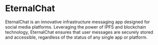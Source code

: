 # EternalChat
EternalChat is an innovative infrastructure messaging app designed for social media platforms. Leveraging the power of IPFS and blockchain technology, EternalChat ensures that user messages are securely stored and accessible, regardless of the status of any single app or platform.

